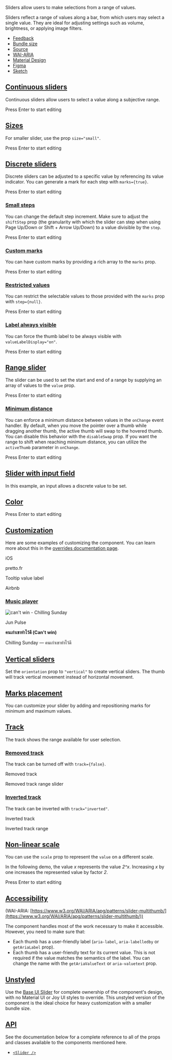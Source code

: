 Sliders allow users to make selections from a range of values.

Sliders reflect a range of values along a bar, from which users may select a single value. They are ideal for adjusting settings such as volume, brightness, or applying image filters.

-   [Feedback](https://github.com/mui/material-ui/labels/component%3A%20slider)
-   [Bundle size](https://bundlephobia.com/package/@mui/material@latest "Scroll down to 'Exports Analysis' for a more detailed report.")
-   [Source](https://github.com/mui/material-ui/tree/v6.4.11/packages/mui-material/src/Slider)
-   [WAI-ARIA](https://www.w3.org/WAI/ARIA/apg/patterns/slider-multithumb/)
-   [Material Design](https://m2.material.io/components/sliders)
-   [Figma](https://mui.com/store/items/figma-react/?utm_source=docs&utm_medium=referral&utm_campaign=component-link-header)
-   [Sketch](https://mui.com/store/items/sketch-react/?utm_source=docs&utm_medium=referral&utm_campaign=component-link-header)

## [Continuous sliders](https://v6.mui.com/material-ui/all-components/#continuous-sliders)

Continuous sliders allow users to select a value along a subjective range.

Press Enter to start editing

## [Sizes](https://v6.mui.com/material-ui/all-components/#sizes)

For smaller slider, use the prop `size="small"`.

Press Enter to start editing

## [Discrete sliders](https://v6.mui.com/material-ui/all-components/#discrete-sliders)

Discrete sliders can be adjusted to a specific value by referencing its value indicator. You can generate a mark for each step with `marks={true}`.

Press Enter to start editing

### [Small steps](https://v6.mui.com/material-ui/all-components/#small-steps)

You can change the default step increment. Make sure to adjust the `shiftStep` prop (the granularity with which the slider can step when using Page Up/Down or Shift + Arrow Up/Down) to a value divisible by the `step`.

Press Enter to start editing

### [Custom marks](https://v6.mui.com/material-ui/all-components/#custom-marks)

You can have custom marks by providing a rich array to the `marks` prop.

Press Enter to start editing

### [Restricted values](https://v6.mui.com/material-ui/all-components/#restricted-values)

You can restrict the selectable values to those provided with the `marks` prop with `step={null}`.

Press Enter to start editing

### [Label always visible](https://v6.mui.com/material-ui/all-components/#label-always-visible)

You can force the thumb label to be always visible with `valueLabelDisplay="on"`.

Press Enter to start editing

## [Range slider](https://v6.mui.com/material-ui/all-components/#range-slider)

The slider can be used to set the start and end of a range by supplying an array of values to the `value` prop.

Press Enter to start editing

### [Minimum distance](https://v6.mui.com/material-ui/all-components/#minimum-distance)

You can enforce a minimum distance between values in the `onChange` event handler. By default, when you move the pointer over a thumb while dragging another thumb, the active thumb will swap to the hovered thumb. You can disable this behavior with the `disableSwap` prop. If you want the range to shift when reaching minimum distance, you can utilize the `activeThumb` parameter in `onChange`.

Press Enter to start editing

## [Slider with input field](https://v6.mui.com/material-ui/all-components/#slider-with-input-field)

In this example, an input allows a discrete value to be set.

## [Color](https://v6.mui.com/material-ui/all-components/#color)

Press Enter to start editing

## [Customization](https://v6.mui.com/material-ui/all-components/#customization)

Here are some examples of customizing the component. You can learn more about this in the [overrides documentation page](https://v6.mui.com/material-ui/customization/how-to-customize/).

iOS

pretto.fr

Tooltip value label

Airbnb

### [Music player](https://v6.mui.com/material-ui/all-components/#music-player)

![can't win - Chilling Sunday](https://v6.mui.com/static/images/sliders/chilling-sunday.jpg)

Jun Pulse

**คนเก่าเขาทำไว้ดี (Can't win)**

Chilling Sunday — คนเก่าเขาทำไว้ดี

## [Vertical sliders](https://v6.mui.com/material-ui/all-components/#vertical-sliders)

Set the `orientation` prop to `"vertical"` to create vertical sliders. The thumb will track vertical movement instead of horizontal movement.

## [Marks placement](https://v6.mui.com/material-ui/all-components/#marks-placement)

You can customize your slider by adding and repositioning marks for minimum and maximum values.

## [Track](https://v6.mui.com/material-ui/all-components/#track)

The track shows the range available for user selection.

### [Removed track](https://v6.mui.com/material-ui/all-components/#removed-track)

The track can be turned off with `track={false}`.

Removed track

Removed track range slider

### [Inverted track](https://v6.mui.com/material-ui/all-components/#inverted-track)

The track can be inverted with `track="inverted"`.

Inverted track

Inverted track range

## [Non-linear scale](https://v6.mui.com/material-ui/all-components/#non-linear-scale)

You can use the `scale` prop to represent the `value` on a different scale.

In the following demo, the value _x_ represents the value _2^x_. Increasing _x_ by one increases the represented value by factor _2_.

Press Enter to start editing

## [Accessibility](https://v6.mui.com/material-ui/all-components/#accessibility)

(WAI-ARIA: [https://www.w3.org/WAI/ARIA/apg/patterns/slider-multithumb/](https://www.w3.org/WAI/ARIA/apg/patterns/slider-multithumb/))

The component handles most of the work necessary to make it accessible. However, you need to make sure that:

-   Each thumb has a user-friendly label (`aria-label`, `aria-labelledby` or `getAriaLabel` prop).
-   Each thumb has a user-friendly text for its current value. This is not required if the value matches the semantics of the label. You can change the name with the `getAriaValueText` or `aria-valuetext` prop.

## [Unstyled](https://v6.mui.com/material-ui/all-components/#unstyled)

Use the [Base UI Slider](https://v6.mui.com/base-ui/react-slider/) for complete ownership of the component's design, with no Material UI or Joy UI styles to override. This unstyled version of the component is the ideal choice for heavy customization with a smaller bundle size.

## [API](https://v6.mui.com/material-ui/all-components/#api)

See the documentation below for a complete reference to all of the props and classes available to the components mentioned here.

-   [`<Slider />`](https://v6.mui.com/material-ui/api/slider/)